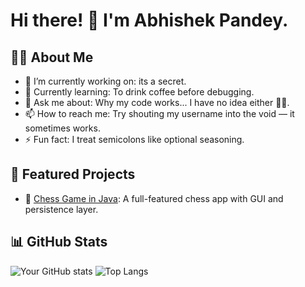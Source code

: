 # Hi there! 👋 I'm Abhishek Pandey.
## 👨‍💻 About Me

- 🔭 I’m currently working on: its a secret.
- 🌱 Currently learning: To drink coffee before debugging.
- 💬 Ask me about: Why my code works... I have no idea either 🤷‍♂️.
- 📫 How to reach me: Try shouting my username into the void — it sometimes works.
- ⚡ Fun fact: I treat semicolons like optional seasoning.

## 📂 Featured Projects

- 🔗 [Chess Game in Java](https://github.com/abhishekdpandey18/CheckMate-Java): A full-featured chess app with GUI and persistence layer.

## 📊 GitHub Stats

![Your GitHub stats](https://github-readme-stats.vercel.app/api?abhishekdpandey18=yourusername&show_icons=true&theme=radical)
![Top Langs](https://github-readme-stats.vercel.app/api/top-langs/?username=yourusername&layout=compact)
<!---
abhishekdpandey18/abhishekdpandey18 is a ✨ special ✨ repository because its `README.md` (this file) appears on your GitHub profile.
You can click the Preview link to take a look at your changes.
--->
